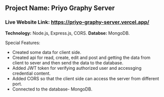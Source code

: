 ## Project Name: Priyo Graphy Server ##
### Live Website Link: https://priyo-graphy-server.vercel.app/ ###


**Technology:** Node.js, Express.js, CORS.
**Databse:** MongoDB.

Special Features:
* Created some data for client side.
* Created api for read, create, edit and post and getting the data from client to sever and then send the data to the database.
* Added JWT token for verifying authorized user and accessging credential content.
* Added CORS so that the client side can access the server from different port.
* Connected to the database- MongoDB.